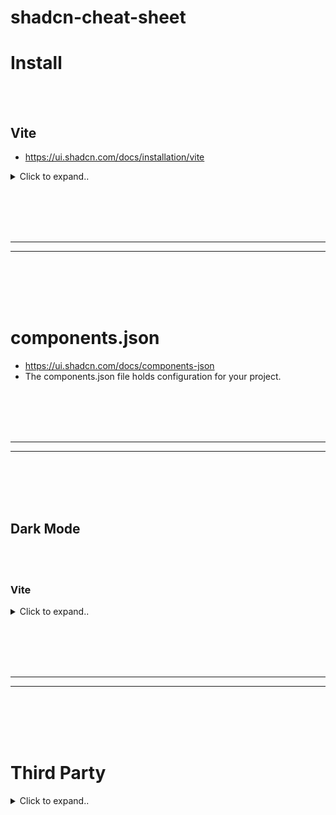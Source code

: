 # shadcn-cheat-sheet


# Install

<br><br>

## Vite
- https://ui.shadcn.com/docs/installation/vite

<details><summary>Click to expand..</summary>

Start by creating a new React project using Vite:
```sh
npm create vite@latest
```

### **Add Tailwind and Configure**
Install Tailwind CSS and its peer dependencies:
```sh
npm install -D tailwindcss postcss autoprefixer
npx tailwindcss init -p
```

Add this import header in your main CSS file (`src/index.css`):
```css
@tailwind base;
@tailwind components;
@tailwind utilities;
```

Configure the Tailwind template paths in `tailwind.config.js`:
```js
/** @type {import('tailwindcss').Config} */
module.exports = {
  content: ["./index.html", "./src/**/*.{ts,tsx,js,jsx}"],
  theme: {
    extend: {},
  },
  plugins: [],
}
```

## **TypeScript Configuration**

### **Edit `tsconfig.json`**
Modify `tsconfig.json` to add `baseUrl` and `paths`:
```json
{
  "files": [],
  "references": [
    { "path": "./tsconfig.app.json" },
    { "path": "./tsconfig.node.json" }
  ],
  "compilerOptions": {
    "baseUrl": ".",
    "paths": {
      "@/*": ["./src/*"]
    }
  }
}
```

### **Edit `tsconfig.app.json`**
Modify `tsconfig.app.json` for IDE path resolution:
```json
{
  "compilerOptions": {
    "baseUrl": ".",
    "paths": {
      "@/*": ["./src/*"]
    }
  }
}
```

## **Vite Configuration**

### **Update `vite.config.ts`**
Ensure proper path resolution:
```sh
npm install -D @types/node
```

Modify `vite.config.ts`:
```ts
import path from "path"
import react from "@vitejs/plugin-react"
import { defineConfig } from "vite"
 
export default defineConfig({
  plugins: [react()],
  resolve: {
    alias: {
      "@": path.resolve(__dirname, "./src"),
    },
  },
})
```

## **ShadCN UI Setup**

### **Run CLI to Initialize ShadCN-UI**
```sh
npx shadcn@latest init
```

### **Configure `components.json`**
You will be asked the following:
- **Which style?** → New York
- **Base color?** → Zinc
- **Use CSS variables for colors?** → Yes/No

### **Add Components**
Add a UI component, e.g., Button:
```sh
npx shadcn@latest add button
```

Import and use the Button component:
```tsx
import { Button } from "@/components/ui/button"
 
export default function Home() {
  return (
    <div>
      <Button>Click me</Button>
    </div>
  )
}
```

</details>
























<br><br>
<br><br>
_____________________________________
_____________________________________
<br><br>
<br><br>

# components.json
- https://ui.shadcn.com/docs/components-json
- The components.json file holds configuration for your project.












<br><br>
<br><br>
_____________________________________
_____________________________________
<br><br>
<br><br>


## Dark Mode

<br><br>

### Vite

<details><summary>Click to expand..</summary>

1. Create a theme provider
- components/theme-provider.tsx
```typescript
import { createContext, useContext, useEffect, useState } from "react"

type Theme = "dark" | "light" | "system"

type ThemeProviderProps = {
  children: React.ReactNode
  defaultTheme?: Theme
  storageKey?: string
}

type ThemeProviderState = {
  theme: Theme
  setTheme: (theme: Theme) => void
}

const initialState: ThemeProviderState = {
  theme: "system",
  setTheme: () => null,
}

const ThemeProviderContext = createContext<ThemeProviderState>(initialState)

export function ThemeProvider({
  children,
  defaultTheme = "system",
  storageKey = "vite-ui-theme",
  ...props
}: ThemeProviderProps) {
  const [theme, setTheme] = useState<Theme>(
    () => (localStorage.getItem(storageKey) as Theme) || defaultTheme
  )

  useEffect(() => {
    const root = window.document.documentElement

    root.classList.remove("light", "dark")

    if (theme === "system") {
      const systemTheme = window.matchMedia("(prefers-color-scheme: dark)")
        .matches
        ? "dark"
        : "light"

      root.classList.add(systemTheme)
      return
    }

    root.classList.add(theme)
  }, [theme])

  const value = {
    theme,
    setTheme: (theme: Theme) => {
      localStorage.setItem(storageKey, theme)
      setTheme(theme)
    },
  }

  return (
    <ThemeProviderContext.Provider {...props} value={value}>
      {children}
    </ThemeProviderContext.Provider>
  )
}

export const useTheme = () => {
  const context = useContext(ThemeProviderContext)

  if (context === undefined)
    throw new Error("useTheme must be used within a ThemeProvider")

  return context
}
```

2. Wrap your root layout
- Add the ThemeProvider to your root layout.
  
App.tsx
```typescript
import { ThemeProvider } from "@/components/theme-provider"
 
function App() {
  return (
    <ThemeProvider defaultTheme="dark" storageKey="vite-ui-theme">
      {children}
    </ThemeProvider>
  )
}
 
export default App
```

3. Add a mode toggle
- Place a mode toggle on your site to toggle between light and dark mode.


components/mode-toggle.tsx
```typescript
import { Moon, Sun } from "lucide-react"

import { Button } from "@/components/ui/button"
import {
  DropdownMenu,
  DropdownMenuContent,
  DropdownMenuItem,
  DropdownMenuTrigger,
} from "@/components/ui/dropdown-menu"
import { useTheme } from "@/components/theme-provider"

export function ModeToggle() {
  const { setTheme } = useTheme()

  return (
    <DropdownMenu>
      <DropdownMenuTrigger asChild>
        <Button variant="outline" size="icon">
          <Sun className="h-[1.2rem] w-[1.2rem] rotate-0 scale-100 transition-all dark:-rotate-90 dark:scale-0" />
          <Moon className="absolute h-[1.2rem] w-[1.2rem] rotate-90 scale-0 transition-all dark:rotate-0 dark:scale-100" />
          <span className="sr-only">Toggle theme</span>
        </Button>
      </DropdownMenuTrigger>
      <DropdownMenuContent align="end">
        <DropdownMenuItem onClick={() => setTheme("light")}>
          Light
        </DropdownMenuItem>
        <DropdownMenuItem onClick={() => setTheme("dark")}>
          Dark
        </DropdownMenuItem>
        <DropdownMenuItem onClick={() => setTheme("system")}>
          System
        </DropdownMenuItem>
      </DropdownMenuContent>
    </DropdownMenu>
  )
}
```



# Dark Mode Styling Guide
<details><summary>Click to expand..</summary>

## Grundlegende Farbklassen

### Text & Hintergrund
```css
/* Basis Text und Hintergrund */
bg-background dark:bg-background  /* Hintergrundfarbe */
text-foreground dark:text-foreground  /* Textfarbe */

/* Weiß/Schwarz Kontrast */
text-black dark:text-white  /* Maximaler Kontrast */
```

### Karten & Container
```css
/* Karten-Styling */
bg-card dark:bg-card/90  /* Kartenhintergrund mit leichter Transparenz im Dark Mode */
text-card-foreground dark:text-card-foreground  /* Kartentext */

/* Container-Styling */
bg-muted dark:bg-muted  /* Gedämpfter Hintergrund */
text-muted-foreground dark:text-muted-foreground  /* Gedämpfter Text */
```

### Interaktive Elemente
```css
/* Buttons */
hover:bg-accent dark:hover:bg-muted  /* Hover-Effekt */
active:bg-accent/90 dark:active:bg-muted/90  /* Aktiv-Zustand */

/* Inputs */
bg-background dark:bg-background  /* Input Hintergrund */
text-foreground dark:text-foreground  /* Input Text */
```

## Komponenten-spezifische Styles

### Kanban Board
```css
/* Hauptcontainer */
.kanban-board {
    @apply bg-background dark:bg-background text-foreground;
}

/* Spalten */
.kanban-column {
    @apply bg-card dark:bg-card/90 p-4 rounded-lg shadow-sm;
}

/* Spalten-Header */
.kanban-header {
    @apply bg-background dark:bg-card rounded p-2;
}

/* Karten */
.kanban-card {
    @apply bg-background dark:bg-muted rounded-lg shadow-sm;
}
```

### Text-Hierarchie
```css
/* Überschriften */
.heading {
    @apply text-foreground dark:text-white font-bold;
}

/* Normaler Text */
.text {
    @apply text-foreground dark:text-foreground;
}

/* Sekundärer Text */
.text-secondary {
    @apply text-muted-foreground dark:text-muted-foreground;
}
```

## Farbvariablen (aus index.css)

### Light Mode
```css
:root {
    --background: 0 0% 100%;      /* Weiß */
    --foreground: 222.2 84% 4.9%; /* Fast Schwarz */
    --card: 0 0% 100%;           /* Weiß */
    --muted: 210 40% 96.1%;      /* Helles Grau */
    --accent: 210 40% 96.1%;     /* Akzentfarbe */
}
```

### Dark Mode
```css
.dark {
    --background: 222.2 84% 4.9%; /* Fast Schwarz */
    --foreground: 210 40% 98%;    /* Fast Weiß */
    --card: 222.2 84% 4.9%;      /* Fast Schwarz */
    --muted: 217.2 32.6% 17.5%;  /* Dunkles Grau */
    --accent: 217.2 32.6% 17.5%; /* Akzentfarbe */
}
```

## Best Practices

1. **Immer Paare verwenden**: Jede Farb-Klasse sollte eine dark:-Variante haben
   ```css
   className="bg-white dark:bg-black"
   ```

2. **Kontrast beachten**: Im Dark Mode ausreichend Kontrast für Lesbarkeit sicherstellen
   ```css
   className="text-gray-800 dark:text-gray-100"
   ```

3. **Opacity nutzen**: Für subtile Unterschiede Opacity verwenden
   ```css
   className="bg-card/90 dark:bg-card/80"
   ```

4. **Hierarchie durch Farben**: Wichtige Elemente durch stärkeren Kontrast hervorheben
   ```css
   className="text-muted-foreground dark:text-white"
   ```






</details>

   
</details>

































<br><br>
<br><br>
_____________________________________
_____________________________________
<br><br>
<br><br>


# Third Party

<details><summary>Click to expand..</summary>

<br><br>
<br><br>


# Libs and Components


| Name                         | Beschreibung                                                                                                                                                     | Link                                                                                       |
|------------------------------|-----------------------------------------------------------------------------------------------------------------------------------------------------------------|--------------------------------------------------------------------------------------------|
| aceternity-ui **HOT**               | Copy paste the most trending react components without having to worry about styling and animations.                                                              | [aceternity-ui](https://ui.aceternity.com/)  - https://github.com/CyberT33N/aceternity-ui-cheat-sheet/blob/main/README.md                                            |
| assistant-ui                 | React Components for AI Chat.                                                                                                                                   | [assistant-ui](https://github.com/Yonom/assistant-ui)                                    |
| autocomplete-select-shadcn-ui| Autocomplete component built with shadcn/ui and Fancy Multi Select by Maximilian Kaske.                                                                       | [autocomplete-select-shadcn-ui](https://www.armand-salle.fr/post/autocomplete-select-shadcn-ui) |
| auto-form                    | A React component that automatically creates a shadcn/ui form based on a zod schema.                                                                            | [auto-form](https://github.com/vantezzen/auto-form)                                        |
| capture-photo              | Capture-Photo is a versatile, browser-based React component designed to streamline the integration of camera functionalities directly into your web applications. | [capture-photo](https://github.com/UretzkyZvi/capture-photo)                                |
| clerk-elements                | Composable components that can be used to build custom UIs on top of Clerk’s APIs.                                                                                  | [clerk-elements](https://clerk.com/docs/elements/examples/shadcn-ui)                          |
| clerk-shadcn-theme           | Easily synchronize your Clerk `<SignIn />` and `<SignUp />` components with your shadcn/ui styles.                                                              | [clerk-shadcn-theme](https://github.com/stormynight9/clerk-shadcn-theme)                     |
| confirm-dialog               | A confirm dialog component built with shadcn/ui.                                                                                                                  | [confirm-dialog](https://github.com/Aslam97/react-confirm-dialog)                            |
| country-state-dropdown       | This Component is built with Nextjs, Tailwindcss, shadcn/ui & Zustand for state management.                                                                     | [country-state-dropdown](https://github.com/Jayprecode/country-state-dropdown)             |
| cult-ui                      | A well curated set of animated shadcn-style React components for more specific use-cases.                                                                      | [cult-ui](https://www.cult-ui.com/)                                                        |
| credenza                     | Ready-made responsive modal component for shadcn/ui.                                                                                                              | [credenza](https://github.com/redpangilinan/credenza)                                      |
| crypto-charts                | Crypto charts made for shadcn/ui using PythNetwork.                                                                                                              | [crypto-charts](https://github.com/jstnw10/crypto-charts)                                    |
| date-range-picker-for-shadcn | Includes multi-month views, text entry, preset ranges, responsive design, and date range comparisons.                                                           | [date-range-picker-for-shadcn](https://github.com/johnpolacek/date-range-picker-for-shadcn) |
| date-time-picker-shadcn      | Beautifully Crafted Datetime Picker for your shadNext Project.                                                                                                 | [date-time-picker-shadcn](https://shadcn-datetime-picker.vercel.app/)                       |
| downshift-shadcn-combobox    | Combobox/autocomplete component built with shadcn/ui and Downshift.                                                                                            | [downshift-shadcn-combobox](https://github.com/TheOmer77/downshift-shadcn-combobox)       |
| echo-editor                  | A modern WYSIWYG rich-text editor base on tiptap and shadcn/ui                                                                                               | [echo-editor](https://github.com/Seedsa/echo-editor)                                       |
| edil-ozi  **HOT**                   | React components for developers. Gsap + framer motion + tailwind.                                                                                                | [edil-ozi](https://edilozi.pro/) - https://github.com/CyberT33N/edilozi-cheat-sheet/blob/main/README.md                                                           |
| emblor                       | A highly customizable, accessible, and fully-featured tag input component built with shadcn/ui.                                                                | [emblor](https://github.com/JaleelB/emblor)                                                 |
| enhanced-button              | An enhanced version of the default shadcn-button component.                                                                                                    | [enhanced-button](https://github.com/jakobhoeg/enhanced-button)                              |
| fancy-area                   | The Textarea is inspired by GitHub’s PR comment section. The impressive part is the @mention support including hover cards in the preview.                   | [fancy-area](https://craft.mxkaske.dev/post/fancy-area)                                    |
| fancy-box                    | The Combobox is inspired by GitHub’s PR label selector and is powered by shadcn/ui.                                                                          | [fancy-box](https://craft.mxkaske.dev/post/fancy-box)                                     |
| fancy-multi-select           | The Multi Select Component is inspired by campsite.design’s and cal.com’s settings forms.                                                                   | [fancy-multi-select](https://craft.mxkaske.dev/post/fancy-multi-select)                     |
| fancy-switch                 | A fancy switch component built with shadcn/ui.                                                                                                                 | [fancy-switch](https://github.com/Aslam97/react-fancy-switch)                             |
| farmui                       | A shadcn and tailwindcss based beautifully styled and animated component library solution with its own npm package.                                           | [farmui](https://farmui.com/)                                                             |
| file-uploader                | A file uploader built with shadcn/ui and react-dropzone.                                                                                                      | [file-uploader](https://github.com/sadmann7/file-uploader)                                |
| file-vault                   | File upload component for React.                                                                                                                                | [file-vault](https://github.com/ManishBisht777/file-vault)                                 |
| fusion-ui                    | Fusion UI library combining shadcn/ui and MagicUI.                                                                                                               | [fusion-ui](https://github.com/nyxb-ui/ui) - https://github.com/CyberT33N/nyxbui-cheat-sheet/blob/main/README.md                                              |
| ibelick/background-snippet **HOT** | Ready to use collection of modern background snippets.                                                                                                        | [ibelick/background-snippet](https://bg.ibelick.com/)                                    |
| indie-ui **HOT**                     | UI components with variants - Docs                                                                                                                            | [indie-ui](https://github.com/Ali-Hussein-dev/indie-ui)   - https://github.com/CyberT33N/indie-ui-cheat-sheet                                |
| lukacho-ui                   | Next Generation UI Components                                                                                                                                   | [lukacho-ui](https://ui.lukacho.com/components)                                             |
| magicui **HOT**                     | React components to build beautiful landing pages using tailwindcss + framer motion + shadcn/ui                                                                | [magicui](https://magicui.design/)                                                         |
| maily.to                     | Craft beautiful emails effortlessly with notion like powerful editor.                                                                                             | [maily.to](https://github.com/arikchakma/maily.to)                                         |
| minimal-tiptap               | A minimal WYSIWYG editor built with shadcn/ui and tiptap.                                                                                                    | [minimal-tiptap](https://github.com/Aslam97/shadcn-minimal-tiptap)                       |
| mixcnui                      | Mixui is a collection of animated or re-usable component currently for Nextjs.                                                                                   | [mixcnui](https://github.com/taqui-786/mixcnui)                                          |
| mynaui                       | TailwindCSS and shadcn/ui UI Kit for Figma and React.                                                                                                         | [mynaui](https://mynaui.com/)                                                             |
| neobrutalism-components      | Collection of neobrutalism-styled Tailwind React and shadcn/ui components.                                                                                       | [neobrutalism-components](https://github.com/ekmas/neobrutalism-components)                |
| nextjs-components            | A collection of Next.js components build with TypeScript, React, shadcn/ui, Craft UI, and Tailwind CSS.                                                           | [nextjs-components](https://components.bridger.to/)                                      |
| nextjs-dnd                   | Sortable Drag and Drop with Next.js, shadcn/ui, and dnd-kit.                                                                                                      | [nextjs-dnd](https://github.com/sujjeee/nextjs-dnd)                                        |
| novel                        | Novel is a Notion-style WYSIWYG editor with AI-powered autocompletion. Built with Tiptap + Vercel AI SDK.                                                      | [novel](https://github.com/steven-tey/novel)                                            |
| password-input               | shadcn/ui custom password input.                                                                                                                                  | [password-input](https://gist.github.com/mjbalcueva/b21f39a8787e558d4c536bf68e267398)    |
| phone-input-shadcn-ui        | Custom phone number component built with shadcn/ui.                                                                                                              | [phone-input-shadcn-ui](https://www.armand-salle.fr/post/phone-input-shadcn-ui)            |
| planner                      | Planner is a highly adaptable scheduling component tailored for React applications.                                                                                | [planner](https://github.com/UretzkyZvi/planner)                                        |
| plate                        | The rich-text editor for React.                                                                                                                                   | [plate](https://github.com/udecode/plate)                                                |
| pricing-page-shadcn          | Pricing Page made with shadcn/ui & Next.js 14. Completely customizable.                                                                                               | [pricing-page-shadcn](https://github.com/m4nute/pricing-page-shadcn)                      |
| progress-button              | An extension of shadcn/ui button component that uses a state machine to drive a progress UX.                                                                      | [progress-button](https://github.com/tomredman/ProgressButton)                              |
| react-dnd-kit-tailwind-shadcn-ui | Drag and drop Accessible kanban board implementing using React, dnd-kit, tailwind, and shadcn/ui.                                                                      | [react-dnd-kit-tailwind-shadcn-ui](https://github.com/Georgegriff/react-dnd-kit-tailwind-shadcn-ui)  |
| react-select               | Implementation of the react-select library with shadcn styling. Support for Select, Async-Select, Multi-Select with many configurable options    | [react-select](https://gist.github.com/ilkou/7bf2dbd42a7faf70053b43034fc4b5a4)                 |
| search-address               | The SearchAddress component provides a flexible and interactive search interface for addresses, utilizing the powerful Nominatim service from OpenStreetMap.   | [search-address](https://github.com/UretzkyZvi/search-address)                                 |
| shadcn-address-autocomplete  | An address autocomplete component built with Google Places API and shadcn components.                                                                           | [shadcn-address-autocomplete](https://github.com/NiazMorshed2007/shadcn-address-autocomplete)     |
| shadcn-blocks                | Blocks is the official shadcn/ui pre-made but customizable components that can be copied and pasted into your projects.                                            | [shadcn-blocks](https://ui.shadcn.com/blocks)                                            |
| shadcn-cal                   | A copy of the monthly calendar used by Cal.com with shadcn/ui, Radix Colors and React Aria.                                                                      | [shadcn-cal](https://shadcn-cal-com.vercel.app/?date=2024-04-29)                            |
| shadcn-calendar-heatmap       | Modern alternative to primitive react heatmaps built on top of shadcn/ui calendar component.                                                                    | [shadcn-calendar-heatmap](https://shadcn-calendar-heatmap.vercel.app/)                     |
| shadcn-calendar-component    | A calendar date picker component designed with shadcn/ui.                                                                                                        | [shadcn-calendar-component](https://github.com/sersavan/shadcn-calendar-component)          |
| shadcn-chat                 | Customizable and reusable chat component for you to use in your projects.                                                                                         | [shadcn-chat](https://github.com/jakobhoeg/shadcn-chat)                                   |
| shadcn-carousel-testimonials | shadcn UI Carousel Testimonials.                                                                                                                                  | [shadcn-carousel-testimonials](https://github.com/johanguse/shadcn-carousel-testimonials)    |
| shadcn-data-table-advanced-col-opions | Column-resizing option to shadcn/ui DataTable.                                                                                                       | [shadcn-data-table-advanced-col-opions](https://github.com/danielagg/shadcn-data-table-advanced-col-opions)   |
| shadcn-date-picker           | Advanced date picker with range selection, year and month selection, and more.                                                                                 | [shadcn-date-picker](https://date-picker.luca-felix.com/)                                   |
| shadcn-drag-table            | A drag-and-drop table component using shadcn/ui and Next.js.                                                                                                     | [shadcn-drag-table](https://github.com/zenoncao/shadcn-drag-table)                            |
| shadcn-extends               | Intended to be a collection of components built using shadcn/ui.                                                                                                  | [shadcn-extends](https://github.com/lucioew28/extends)                                     |
| shadcn-extension            | An open-source component collection that extends your UI library, built using shadcn/ui components.                                                              | [shadcn-extension](https://github.com/BelkacemYerfa/shadcn-extension)                      |
| shadcn-image-cropper         | A minimal image cropper UI built with shadcn and the react-image-crop library.                                                                                 | [shadcn-image-cropper](https://github.com/sujjeee/shadcn-image-cropper)                    |
| shadcn-linear-combobox      | A copy of the combobox that Linear uses to set the priority of a task.                                                                                         | [shadcn-linear-combobox](https://github.com/damianricobelli/shadcn-linear-combobox)         |
| shadcn-multi-select-component| A multi-select component designed with shadcn/ui.                                                                                                             | [shadcn-multi-select-component](https://github.com/sersavan/shadcn-multi-select-component) |
| shadcn-phone-input-2         | Simple and formatted phone input component built with shadcn/ui y libphonenumber-js.                                                                             | [shadcn-phone-input-2](https://github.com/damianricobelli/shadcn-phone-input)             |
| shadcn-phone-input           | Customizable phone input component with proper validation for any country.                                                                                        | [shadcn-phone-input](https://github.com/omeralpi/shadcn-phone-input)                          |
| shadcn-stepper               | A complete stepper component built with shadcn/ui.                                                                                                                | [shadcn-stepper](https://github.com/damianricobelli/shadcn-stepper)                        |
| shadcn-table-v2 **HOT**             | shadcn/ui table component with server-side sorting, filtering, and pagination.                                                                                 | [shadcn-table-v2](https://github.com/sadmann7/shadcn-table)                                |
| shadcn-timeline              | Customizable and re-usable timeline component for you to use in your projects. Built on top of shadcn.                                                           | [shadcn-timeline](https://github.com/timDeHof/shadcn-timeline)                              |
| shadcn-ui-blocks             | A collection of Over 10+ fully responsive, UI blocks you can drop into your shadcn/ui projects and customize to your heart’s content.                            | [shadcn-ui-blocks](https://shadcn-ui-blocks.vercel.app/)                                 |
| shadcn-ui-expansions         | A lots of useful components which shadcn/ui does not have out of the box.                                                                                      | [shadcn-ui-expansions](https://github.com/hsuanyi-chou/shadcn-ui-expansions)                |
| shadcn-ui-sidebar            | A stunning, functional and responsive retractable sidebar built on top of shadcn/ui.                                                                            | [shadcn-ui-sidebar](https://github.com/salimi-my/shadcn-ui-sidebar)                        |
| simplekit                    | Responsive connect wallet and account component built on top of Wagmi and shadcn/ui.                                                                           | [simplekit](https://github.com/vaunblu/SimpleKit)                                          |
| sortable                     | A sortable component built with shadcn/ui, radix ui, and dnd-kit.                                                                                                  | [sortable](https://github.com/sadmann7/sortable)                                           |
| stocks                       | Stock Picker using Next.js, React Server Components, and shadcn/ui charts.                                                                                      | [stocks](https://github.com/aryanvichare/stocks)                                          |
| time-picker                  | A simple TimePicker for your shadcn/ui project.                                                                                                                   | [time-picker](https://github.com/openstatusHQ/time-picker)                                |
| tremor-raw                   | Copy & paste React components to build modern web applications. Good for building charts.                                                                      | [tremor-raw](https://github.com/tremorlabs/tremor-raw)                                    |
| uixmat/onborda               | Give your application the onboarding it deserves with Onborda product tour for Next.js                                                                             | [uixmat/onborda](https://github.com/uixmat/onborda)                                         |
| zoom-charts                  | Zoomable Charts on top of shadcn/ui Charts.                                                                                                                        | [zoom-charts](https://github.com/shelwinsunga/zoom-chart-demo)                            |





<br><br>
<br><br>


# Plugins and Extensions


| Name                                  | Beschreibung                                                                                                                                          | Link                                                                                                         |
|---------------------------------------|------------------------------------------------------------------------------------------------------------------------------------------------------|--------------------------------------------------------------------------------------------------------------|
| **chat-with-youtube**                 | Chrome-Erweiterung zum effizienten Zusammenfassen von Videos, Durchsuchen spezifischer Teile und weiteren nützlichen Funktionen.                     | [chat-with-youtube](https://chat-with-youtube.vercel.app/)                                                   |
| **designgui**                         | Chrome-Browser-Erweiterung zum Verwalten von Farben in CSS-Variablen.                                                                                | [designgui](https://www.designgui.io/)                                                                       |
| **raycast-shadcn**                    | Raycast-Erweiterung, um die shadcn/ui-Dokumentation, Komponenten und Beispiele zu durchsuchen.                                                       | [raycast-shadcn](https://www.raycast.com/luisFilipePT/shadcn-ui)                                             |
| **shadcn-ui**                         | Komponenten direkt aus shadcn/ui in VS Code hinzufügen.                                                                                              | [shadcn-ui](https://marketplace.visualstudio.com/items?itemName=SuhelMakkad.shadcn-ui)                       |
| **shadcn/ui Components Manager**      | JetBrains-Plugin zur Verwaltung von shadcn/ui-Komponenten in Svelte-, React-, Vue- und Solid-Projekten.                                              | [shadcn/ui Components Manager](https://plugins.jetbrains.com/plugin/23479-shadcn-ui-components-manager)      |
| **vscode-shadcn-svelte**              | VS Code-Erweiterung für shadcn/ui-Komponenten in Svelte-Projekten.                                                                                   | [vscode-shadcn-svelte](https://marketplace.visualstudio.com/items?itemName=Selemondev.vscode-shadcn-svelte)  |
| **vscode-shadcn-ui-snippets**         | Snippets für die einfache Verwendung von shadcn-ui-Komponenten in VS Code (jsx/tsx).                                                                | [vscode-shadcn-ui-snippets](https://marketplace.visualstudio.com/items?itemName=VeroXyle.shadcn-ui-snippets) |
| **vscode-shadcn-vue**                 | VS Code-Erweiterung zur Integration von shadcn/ui-Komponenten in Vue.js-Projekte.                                                                    | [vscode-shadcn-vue](https://marketplace.visualstudio.com/items?itemName=Selemondev.vscode-shadcn-vue)        |






<br><br>
<br><br>



# Colors and Customizations



| Name                                           | Beschreibung                                                                                                 | Link                                                                                                     |
|------------------------------------------------|-------------------------------------------------------------------------------------------------------------|----------------------------------------------------------------------------------------------------------|
| **10000+Themes for shadcn/ui** - **HOT**                | Über 10.000 Themes für shadcn/ui.                                                                           | [10000+Themes for shadcn/ui](https://ui.jln.dev/)                                                        |
| **dizzy**                                     | Bootstrap für neue Next- oder Vite-Projekte mit shadcn/ui. Anpassung von Schriftarten, Icons, Farben, etc.  | [dizzy](https://dizzy.systems/)                                                                         |
| **gradient-picker**                           | Fancy Gradient Picker mit shadcn/ui, Radix UI und Tailwind CSS.                                             | [GitHub - gradient-picker](https://github.com/Illyism/gradient-picker)                                   |
| **navnote/rangeen**                           | Tool zur Erstellung einer Farbpallette für Websites.                                                        | [GitHub - navnote/rangeen](https://github.com/navnote/rangeen)                                           |
| **shadcn-ui-customizer**                      | POC für shadcn/ui-Themes mit Farbwählern.                                                                   | [GitHub - shadcn-ui-customizer](https://github.com/Railly/shadcn-ui-customizer)                          |
| **ui-colorgen**                               | Anwendung zur Unterstützung der Farbanpassung für shadcn/ui.                                                | [ui-colorgen](https://ui-colorgen.vercel.app/)                                                           |
| **zippy starter’s shadcn/ui theme generator** | Einfaches Erstellen von benutzerdefinierten Themes mit Farben, die in Apps eingefügt werden können.         | [zippy starter’s shadcn/ui theme generator](https://zippystarter.com/tools/shadcn-ui-theme-generator)    |


<br><br>
<br><br>



# Animations


| Name                | Beschreibung                                                                                          | Link                                                                                          |
|---------------------|------------------------------------------------------------------------------------------------------|-----------------------------------------------------------------------------------------------|
| **magicui.design**  | Größte Sammlung von Open-Source-React-Komponenten zum Erstellen schöner Landingpages.                 | [magicui.design](https://magicui.design/)                                                     |
| **motionvariants**  | Wunderschöne Animationen mit Framer Motion.                                                          | [GitHub - motionvariants](https://github.com/chrisabdo/motionvariants)                        |


<br><br>
<br><br>



# Tools


| Name | Beschreibung | Link |
|------|--------------|------|
| **5devs** | Website für das Erstellen von Fake-Daten für Brasilien zu Testzwecken. | [5devs](https://www.5devs.com.br/) |
| **cut-it** | Linkverkürzer mit Next.js, Drizzle ORM, Turso und shadcn/ui. | [cut-it](https://github.com/mehrabmp/cut-it) |
| **DownDevDetector** | App, die aktuell ausgefallene Services auflistet (u. a. Atlassian Status Page). | [DownDevDetector](https://github.com/birobirobiro/downdevdetector) |
| **CV Forge** | Lebenslauf-Builder mit shadcn/ui, react-hook-form und react-pdf. | [CV Forge](https://cvforge.app/) |
| **form-builder** | UI-Codegenerator für sichere und schöne shadcn/ui-Formulare. | [form-builder](https://github.com/AlandSleman/FormBuilder) |
| **imgsrc** | Tool zur einfachen Erstellung von Open Graph Bildern. | [imgsrc](https://imgsrc.io/) |
| **invoify** | Rechnungs-Generator mit Next.js, TypeScript und shadcn/ui. | [invoify](https://github.com/aliabb01/invoify) |
| **JobSync** | Job-Management-Tool für effiziente Jobsuche. | [JobSync](https://github.com/Gsync/jobsync) |
| **MemFree** | Hybride Suchmaschine mit KI-Unterstützung, erstellt mit Next.js und shadcn/ui. | [MemFree](https://github.com/memfreeme/memfree) |
| **metro-sp** | Echtzeit-Updates zu Vorfällen im SP-Metro-System. | [metro-sp](https://github.com/birobirobiro/metro-sp-front) |
| **myinstants** | Größte Website für Sofort-Soundbuttons in Brasilien. | [myinstants](https://www.myinstants.xyz/) |
| **pastecode** | Pastebin-Alternative mit Next.js, TypeScript und Drizzle ORM. | [pastecode](https://github.com/Quorin/PasteCode.app) |
| **proxmox-helper-scripts** | Script-Katalog für Proxmox VE Homelabs. | [proxmox-helper-scripts](https://github.com/BramSuurdje/proxmox-helper-scripts) |
| **QuackDB** | Open-Source In-Browser DuckDB SQL Editor. | [QuackDB](https://github.com/mattf96s/QuackDB) |
| **qualmeuip** | Website zur Anzeige der eigenen IP-Adresse und Geschwindigkeitstests. | [qualmeuip](https://www.qualmeuip.xyz/) |
| **shadcn-pricing-page-generator** | Generator für Pricing Pages mit React und Tailwind CSS. | [shadcn-pricing-page-generator](https://shipixen.com/shadcn-pricing-page) |
| **translate-app** | Übersetzungs-App mit Next.js, Tailwind CSS und OpenAI SDK. | [translate-app](https://github.com/developaul/translate-app) |
| **typelabs** | MonkeyType-inspirierter Tipp-Test mit React und Zustand. | [typelabs](https://github.com/imsandeshpandey/typelabs) |
| **v0** | Generatives UI-System von Vercel für Text- und Bild-basierte UIs. | [v0](https://v0.dev/) |
| **Xuneix** | Linkrotation-Tool für Sicherheitsadministration, integriert mit Vercel KV. | [Xuneix](https://xuneix.theteleporter.me/) |



<br><br>
<br><br>


# Platform


| Name           | Beschreibung                                                                 | Link                                                                              |
|----------------|-------------------------------------------------------------------------------|-----------------------------------------------------------------------------------|
| anonypost      | Share your thoughts and experiences anonymously by posting on the platform. Crafted using t3-stack. | [GitHub](https://github.com/avalynndev/anonypost)                                 |
| bolhadev       | The quickest path to learn English is speaking it regularly. Just find someone to chat with.         | [Website](https://bolhadev.chat/)                                                |
| enjoytown      | A free anime, manga, movie, TV-shows streaming platform. Built with Nextjs, shadcn/ui.               | [GitHub](https://github.com/avalynndev/enjoytown)                                 |
| Grade Calculator | A grade calculator/dashboard for students, aiming to provide a better overview of academic performance. | [Website](https://grades.nstr.dev/)                                              |
| infinitunes    | A Simple Music Player Web App built using Next.js, shadcn/ui, Tailwind CSS, DrizzleORM and more…      | [GitHub](https://github.com/rajput-hemant/infinitunes)                            |
| kd             | Ad-free Kdrama streaming app. Built with Nextjs, Drizzle ORM, NeonDB and shadcn/ui.                  | [GitHub](https://github.com/gneiru/kd)                                           |
| plotwist       | Easy management and reviews of your movies, series, and animes using Next.js, Tailwind CSS, Supabase and shadcn/ui. | [Website](https://plotwist.app/en-US)                                           |


<br><br>
<br><br>


# Ports

| Framework / Sprache      | Beschreibung                                                         | Link                                                                                     |
|---------------------------|---------------------------------------------------------------------|------------------------------------------------------------------------------------------|
| Angular                  | Angular port of shadcn/ui                                          | [GitHub](https://github.com/goetzrobin/spartan)                                          |
| Flutter                  | Flutter port of shadcn/ui                                          | [GitHub](https://github.com/nank1ro/shadcn-ui)                                          |
| Franken UI               | HTML-first, framework-agnostic, beautifully designed components    | [Website](https://www.franken-ui.dev/)                                                  |
| JollyUI                  | shadcn/ui compatible React Aria components                        | [GitHub](https://github.com/jolbol1/jolly-ui)                                           |
| Kotlin                   | Kotlin port of shadcn/ui                                          | [GitHub](https://github.com/dead8309/shadcn-kotlin)                                     |
| Phoenix Liveview         | Phoenix Liveview port of shadcn/ui                                | [GitHub](https://github.com/bluzky/salad_ui)                                            |
| React Native             | React Native port of shadcn/ui                                    | [GitHub](https://github.com/Mobilecn-UI/nativecn-ui)                                    |
| React Native (empfohlen) | React Native port of shadcn/ui (recommended)                      | [GitHub](https://github.com/mrzachnugent/react-native-reusables)                        |
| Ruby                     | Ruby port of shadcn/ui                                            | [GitHub](https://github.com/aviflombaum/shadcn-rails)                                   |
| Solid                    | Solid port of shadcn/ui                                           | [GitHub](https://github.com/hngngn/shadcn-solid)                                        |
| Svelte                   | Svelte port of shadcn/ui                                          | [GitHub](https://github.com/huntabyte/shadcn-svelte)                                    |
| Swift                    | Swift port of shadcn/ui                                           | [GitHub](https://github.com/Mobilecn-UI/swiftcn-ui)                                     |
| Vue                      | Vue port of shadcn/ui                                             | [GitHub](https://github.com/radix-vue/shadcn-vue)                                       |





<br><br>
<br><br>


# Design System


| Name                          | Beschreibung                                                                                                             | Link                                                                                                          |
|-------------------------------|-------------------------------------------------------------------------------------------------------------------------|---------------------------------------------------------------------------------------------------------------|
| **shadcn-ui-components**      | Alle shadcn/ui-Komponenten in Figma nachgebaut.                                                                          | [Figma-Link](https://www.figma.com/community/file/1342715840824755935/shadcn-ui-components)                   |
| **shadcn-ui-storybook**       | Alle shadcn/ui-Komponenten im Storybook, erstellt von JheanAntunes.                                                      | [Storybook von JheanAntunes](https://65711ecf32bae758b457ae34-uryqbzvojc.chromatic.com/)                      |
| **shadcn-ui-storybook**       | Alle shadcn/ui-Komponenten im Storybook, erstellt von fellipeutaka.                                                      | [Storybook von fellipeutaka](https://fellipeutaka-ui.vercel.app/?path=%2Fdocs%2Fcomponents-accordion--docs)   |


<br><br>
<br><br>



# Boilerplates / Templates

| Name | Beschreibung | Link |
|------|--------------|------|
| **chadnext** - **HOT** | Starter-Template mit Next.js 14, shadcn/ui, LuciaAuth, Prisma, Stripe, Internationalisierung und mehr. | [chadnext](https://github.com/moinulmoin/chadnext) |
| **cloudflare-saas-stack** | Batteries-included Starterkit für SaaS-Produkte auf Cloudflare. | [cloudflare-saas-stack](https://github.com/Dhravya/cloudflare-saas-stack) |
| **design-system-template** | Template mit Turborepo, TailwindCSS, Storybook und shadcn/ui. | [design-system-template](https://github.com/arevalolance/design-system-template) |
| **electron-shadcn** | Electron-App-Template mit shadcn/ui und weiteren Tools. | [electron-shadcn](https://github.com/LuanRoger/electron-shadcn) |
| **horizon-ai-nextjs-shadcn-boilerplate** | Premium AI-Template mit Next.js, shadcn/ui, Stripe, Supabase und OAuth. | [horizon-ai-nextjs-shadcn-boilerplate](https://horizon-ui.com/boilerplate-shadcn) |
| **kirimase** | Boilerplate für Projekte mit shadcn/ui, Tailwind CSS und Next.js. | [kirimase](https://kirimase.dev/) |
| **magicui-startup-templates** -  **HOT** | Startup-Template mit shadcn/ui, TailwindCSS und framer-motion. | [magicui-startup-templates](https://magicui.design/docs/templates/startup) |
| **next-shadcn-dashboard-starter**  -  **HOT** | Admin-Dashboard-Template mit Next.js 14 und shadcn/ui. | [next-shadcn-dashboard-starter](https://github.com/Kiranism/next-shadcn-dashboard-starter) |
| **nextjs-mdx-blog** | Blog-Template mit Contentlayer, MDX, shadcn/ui und Tailwind CSS. | [nextjs-mdx-blog](https://github.com/ChangoMan/nextjs-mdx-blog) |
| **shadcn-landing-page** | Landing-Page-Template mit shadcn/ui, React, TypeScript und Tailwind CSS. | [shadcn-landing-page](https://github.com/leoMirandaa/shadcn-landing-page) |
| **shadcn-nextjs-free-boilerplate** | Kostenloses Next.js-Template mit ChatGPT-API-Dashboard. | [shadcn-nextjs-free-boilerplate](https://github.com/horizon-ui/shadcn-nextjs-boilerplate) |
| **shadcn-vue-landing-page** | Landing-Page-Template mit Vue, shadcn-vue, TypeScript und Tailwind CSS. | [shadcn-vue-landing-page](https://github.com/leoMirandaa/shadcn-vue-landing-page) |
| **t3-app-template** | Admin-Template für T3 Stack und shadcn/ui. | [t3-app-template](https://github.com/gaofubin/t3-app-template) |
| **taxonomy** - **HOT** | Open-Source-Anwendung mit Next.js-Features wie Server-Komponenten und neuem Router. | [taxonomy](https://github.com/shadcn/taxonomy) |
| **turborepo-shadcn-ui-tailwindcss** | Turborepo-Starter mit shadcn/ui und TailwindCSS für Shared UI-Komponenten. | [turborepo-shadcn-ui-tailwindcss](https://github.com/henriqpohl/turborepo-shadcn-ui-tailwindcss) |
| **turborepo-launchpad** | Monorepo-Boilerplate für shadcn-Projekte mit Turbo und Shared Components. | [turborepo-launchpad](https://github.com/JadRizk/turborepo-launchpad) |
| **Supabase authentication starter template** | Template für Supabase-Authentifizierung mit Next.js, TypeScript und shadcn/ui. | [Supabase authentication starter template](https://github.com/Sahil-Sharma-23/supa-next-shad-auth) |  







</details>
